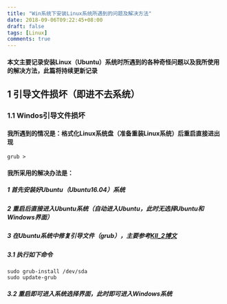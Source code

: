 ```yaml
---
title: "Win系统下安装Linux系统所遇到的问题及解决方法"
date: 2018-09-06T09:22:45+08:00
draft: false
tags: [Linux]
comments: true
---
```

#### 本文主要记录安装Linux（Ubuntu）系统时所遇到的各种奇怪问题以及我所使用的解决方法，此篇将持续更新记录
## 1 引导文件损坏（即进不去系统）
### 1.1 Windos引导文件损坏
#### 我所遇到的情况是：格式化Linux系统盘（准备重装Linux系统）后重启直接进出现
```
grub >
```

#### 我所采用的解决办法是：
##### 1 首先安装好Ubuntu（Ubuntu16.04）系统
##### 2 重启后直接进入Ubuntu系统（自动进入Ubuntu，此时无选择Ubuntu和Windows界面）
##### 3 在Ubuntu系统中修复引导文件（grub），主要参考[KII_2博文](https://www.cnblogs.com/Summer0806/p/6187138.html)
##### 3.1 执行如下命令
```
sudo grub-install /dev/sda
sudo update-grub
```
##### 3.2 重启即可进入系统选择界面，此时即可进入Windows系统
